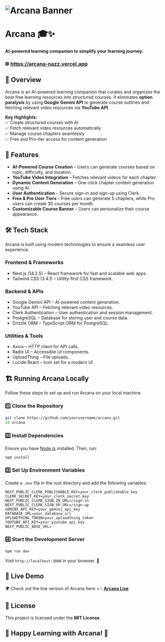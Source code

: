 # ![Arcana Banner](https://ghks3sgigz.ufs.sh/f/sJdwCCpG4fmUbetG0h9ut0vYLDmjlJFTPMEUngkHsK6S2eic)

# Arcana 🎓✨

**AI-powered learning companion to simplify your learning journey.**

### 🌐 https://arcana-nazz.vercel.app

## 📖 Overview

Arcana is an AI-powered learning companion that curates and organizes the best free learning resources into structured courses. It eliminates **option paralysis** by using **Google Gemini API** to generate course outlines and fetching relevant video resources via **YouTube API**.

**Key Highlights:**  
✅ Create structured courses with AI  
✅ Fetch relevant video resources automatically  
✅ Manage course chapters seamlessly  
✅ Free and Pro-tier access for content generation

## 🚀 Features

- **AI-Powered Course Creation** – Users can generate courses based on topic, difficulty, and duration.
- **YouTube Video Integration** – Fetches relevant videos for each chapter.
- **Dynamic Content Generation** – One-click chapter content generation using AI.
- **User Authentication** – Secure sign-in and sign-up using Clerk.
- **Free & Pro User Tiers** – Free users can generate 5 chapters, while Pro users can create 30 courses per month.
- **Customizable Course Banner** – Users can personalize their course appearance.

## 🛠️ Tech Stack

Arcana is built using modern technologies to ensure a seamless user experience.

### **Frontend & Frameworks**

- Next.js (14.2.5) – React framework for fast and scalable web apps.
- Tailwind CSS (3.4.1) – Utility-first CSS framework.

### **Backend & APIs**

- Google Gemini API – AI-powered content generation.
- YouTube API – Fetching relevant video resources.
- Clerk Authentication – User authentication and session management.
- PostgreSQL – Database for storing user and course data.
- Drizzle ORM – TypeScript ORM for PostgreSQL.

### **Utilities & Tools**

- Axios – HTTP client for API calls.
- Radix UI – Accessible UI components.
- UploadThing – File uploads.
- Lucide React – Icon set for a modern UI.

## 🏗️ Running Arcana Locally

Follow these steps to set up and run Arcana on your local machine.

### **1️⃣ Clone the Repository**

```bash
git clone https://github.com/yourusername/arcana.git
cd arcana
```

### **2️⃣ Install Dependencies**

Ensure you have [Node.js](https://nodejs.org/) installed. Then, run:

```bash
npm install
```

### **3️⃣ Set Up Environment Variables**

Create a `.env` file in the root directory and add the following variables:

```plaintext
NEXT_PUBLIC_CLERK_PUBLISHABLE_KEY=your_clerk_publishable_key
CLERK_SECRET_KEY=your_clerk_secret_key
NEXT_PUBLIC_CLERK_SIGN_IN_URL=/sign-in
NEXT_PUBLIC_CLERK_SIGN_UP_URL=/sign-up
GEMINI_API_KEY=your_gemini_api_key
DATABASE_URL=your_database_url
UPLOADTHING_TOKEN=your_uploadthing_token
YOUTUBE_API_KEY=your_youtube_api_key
NEXT_PUBLIC_BASE_URL=
```

### **4️⃣ Start the Development Server**

```bash
npm run dev
```

Visit `http://localhost:3000` in your browser. 🎉

## 🔗 Live Demo

🌍 Check out the live version of Arcana here:
👉 **[Arcana Live](https://arcana-nazz.vercel.app/)**

## 📜 License

This project is licensed under the **MIT License**.

## 🚀 Happy Learning with Arcana! 🚀
